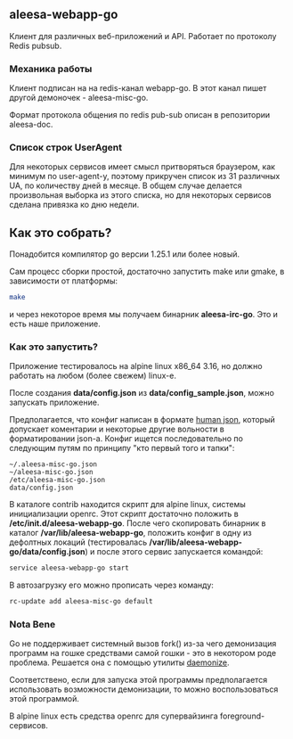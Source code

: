 ## aleesa-webapp-go

Клиент для различных веб-приложений и API. Работает по протоколу Redis pubsub.

###  Механика работы

Клиент подписан на на redis-канал webapp-go. В этот канал пишет другой демоночек - aleesa-misc-go.

Формат протокола общения по redis pub-sub описан в репозитории aleesa-doc.

### Список строк UserAgent

Для некоторых сервисов имеет смысл притворяться браузером, как минимум по user-agent-у, поэтому прикручен список из 31
различных UA, по количеству дней в месяце. В общем случае делается произвольная выборка из этого списка, но для
некоторых сервисов сделана привязка ко дню недели.

## Как это собрать?

Понадобится компилятор go версии 1.25.1 или более новый.

Сам процесс сборки простой, достаточно запустить make или gmake, в зависимости от платформы:

```bash
make
```

и через некоторое время мы получаем бинарник **aleesa-irc-go**. Это и есть наше приложение.

### Как это запустить?

Приложение тестировалось на alpine linux x86_64 3.16, но должно работать на любом (более свежем) linux-е.

После создания **data/config.json** из **data/config_sample.json**, можно запускать приложение.

Предполагается, что конфиг написан в формате [human json](https://hjson.github.io), который допускает коментарии и
некоторые другие вольности в форматировании json-а. Конфиг ищется последовательно по следующим путям по принципу "кто
первый того и тапки":

```
~/.aleesa-misc-go.json
~/aleesa-misc-go.json
/etc/aleesa-misc-go.json
data/config.json
```

В каталоге contrib находится скрипт для alpine linux, системы инициализации openrc. Этот скрипт достаточно положить в
**/etc/init.d/aleesa-webapp-go**. После чего скопировать бинарник в каталог **/var/lib/aleesa-webapp-go**, положить
конфиг в одну из дефолтных локаций (тестировалась **/var/lib/aleesa-webapp-go/data/config.json**) и после этого сервис
запускается командой:

```bash
service aleesa-webapp-go start
```

В автозагрузку его можно прописать через команду:

```bash
rc-update add aleesa-misc-go default
```

### Nota Bene

Go не поддерживает системный вызов fork() из-за чего демонизация программ на гошке средствами самой гошки - это в
некотором роде проблема. Решается она с помощью утилиты [daemonize](https://github.com/bmc/daemonize).

Соответствено, если для запуска этой программы предполагается использовать возможности демонизации, то можно
воспользоваться этой программой.

В alpine linux есть средства openrc для супервайзинга foreground-сервисов.
